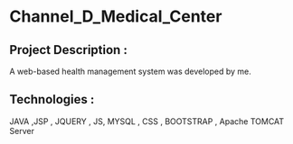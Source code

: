# Channel_D_Medical_Center
## Project Description : 
A web-based health management system was developed by me.
## Technologies :
JAVA ,JSP , JQUERY , JS, MYSQL , CSS , BOOTSTRAP , Apache TOMCAT Server
